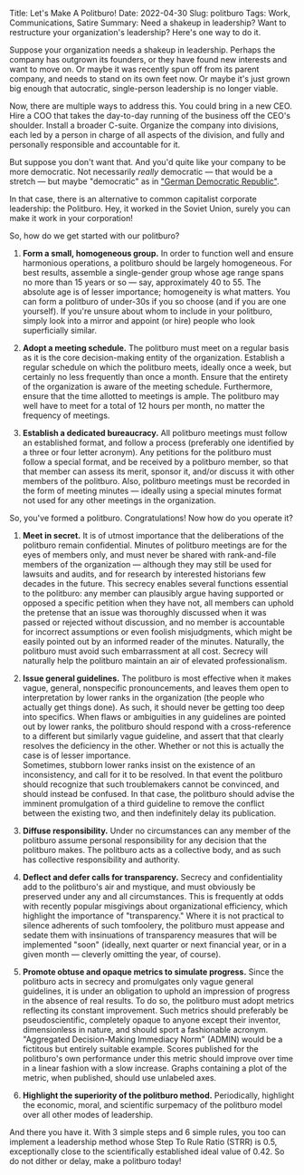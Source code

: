 Title: Let's Make A Politburo!
Date: 2022-04-30
Slug: politburo
Tags: Work, Communications, Satire
Summary: Need a shakeup in leadership? Want to restructure your organization's leadership? Here's one way to do it.

Suppose your organization needs a shakeup in leadership. Perhaps the
company has outgrown its founders, or they have found new interests
and want to move on. Or maybe it was recently spun off from its parent
company, and needs to stand on its own feet now. Or maybe it's just
grown big enough that autocratic, single-person leadership is no
longer viable.

Now, there are multiple ways to address this. You could bring in a new
CEO. Hire a COO that takes the day-to-day running of the business off
the CEO's shoulder. Install a broader C-suite. Organize the company
into divisions, each led by a person in charge of all aspects of the
division, and fully and personally responsible and accountable for it.

But suppose you don't want that. And you'd quite like your company to
be more democratic. Not necessarily *really* democratic — that would
be a stretch — but maybe "democratic" as in ["German Democratic
Republic"](https://en.wikipedia.org/wiki/East_Germany).

In that case, there is an alternative to common capitalist corporate
leadership: the Politburo. Hey, it worked in the Soviet Union, surely
you can make it work in your corporation!

So, how do we get started with our politburo?

1. **Form a small, homogeneous group.** In order to function well and
   ensure harmonious operations, a politburo should be largely
   homogeneous. For best results, assemble a single-gender group whose
   age range spans no more than 15 years or so — say, approximately 40
   to 55. The absolute age is of lesser importance; homogeneity is
   what matters. You can form a politburo of under-30s if you so
   choose (and if you are one yourself). If you're unsure about whom
   to include in your politburo, simply look into a mirror and appoint
   (or hire) people who look superficially similar.

2. **Adopt a meeting schedule.** The politburo must meet on a
   regular basis as it is the core decision-making entity of the
   organization. Establish a regular schedule on which the politburo
   meets, ideally once a week, but certainly no less frequently than
   once a month. Ensure that the entirety of the organization is aware
   of the meeting schedule. Furthermore, ensure that the time allotted
   to meetings is ample. The politburo may well have to meet for a
   total of 12 hours per month, no matter the frequency of meetings.

3. **Establish a dedicated bureaucracy.** All politburo meetings must
   follow an established format, and follow a process (preferably one
   identified by a three or four letter acronym). Any petitions for
   the politburo must follow a special format, and be received by a
   politburo member, so that that member can assess its merit, sponsor
   it, and/or discuss it with other members of the politburo. Also,
   politburo meetings must be recorded in the form of meeting minutes
   — ideally using a special minutes format not used for any other
   meetings in the organization.

So, you've formed a politburo. Congratulations! Now how do you operate
it?

1. **Meet in secret.** It is of utmost importance that the
   deliberations of the politburo remain confidential. Minutes of
   politburo meetings are for the eyes of members only, and must never
   be shared with rank-and-file members of the organization — although
   they may still be used for lawsuits and audits, and for research by
   interested historians few decades in the future. This secrecy
   enables several functions essential to the politburo: any member
   can plausibly argue having supported or opposed a specific petition
   when they have not, all members can uphold the pretense that an
   issue was thoroughly discussed when it was passed or rejected
   without discussion, and no member is accountable for incorrect
   assumptions or even foolish misjudgments, which might be easily
   pointed out by an informed reader of the minutes. Naturally, the
   politburo must avoid such embarrassment at all cost. Secrecy will
   naturally help the politburo maintain an air of elevated
   professionalism.

2. **Issue general guidelines.** The politburo is most effective when
   it makes vague, general, nonspecific pronouncements, and leaves
   them open to interpretation by lower ranks in the organization (the
   people who actually get things done). As such, it should never be
   getting too deep into specifics. When flaws or ambiguities in any
   guidelines are pointed out by lower ranks, the politburo should
   respond with a cross-reference to a different but similarly vague
   guideline, and assert that that clearly resolves the deficiency in
   the other. Whether or not this is actually the case is of lesser
   importance.  
   Sometimes, stubborn lower ranks insist on the existence of an
   inconsistency, and call for it to be resolved. In that event the
   politburo should recognize that such troublemakers cannot be
   convinced, and should instead be confused. In that case, the
   politburo should advise the imminent promulgation of a third
   guideline to remove the conflict between the existing two, and then
   indefinitely delay its publication.

3. **Diffuse responsibility.** Under no circumstances can any
   member of the politburo assume personal responsibility for any
   decision that the politburo makes. The politburo acts as a
   collective body, and as such has collective responsibility and
   authority.

4. **Deflect and defer calls for transparency.** Secrecy and
   confidentiality add to the politburo's air and mystique, and must
   obviously be preserved under any and all circumstances. This is
   frequently at odds with recently popular misgivings about
   organizational efficiency, which highlight the importance of
   "transparency." Where it is not practical to silence adherents of
   such tomfoolery, the politburo must appease and sedate them with
   insinuations of transparency measures that will be implemented
   "soon" (ideally, next quarter or next financial year, or in a given
   month — cleverly omitting the year, of course).

5. **Promote obtuse and opaque metrics to simulate progress.** Since
   the politburo acts in secrecy and promulgates only vague general
   guidelines, it is under an obligation to uphold an impression of
   progress in the absence of real results. To do so, the politburo
   must adopt metrics reflecting its constant improvement. Such
   metrics should preferably be pseudoscientific, completely opaque to
   anyone except their inventor, dimensionless in nature, and should
   sport a fashionable acronym. "Aggregated Decision-Making Immediacy
   Norm" (ADMIN) would be a fictitous but entirely suitable
   example. Scores published for the politburo's own performance under
   this metric should improve over time in a linear fashion with a
   slow increase. Graphs containing a plot of the metric, when
   published, should use unlabeled axes.

6. **Highlight the superiority of the politburo method.**
   Periodically, highlight the economic, moral, and scientific
   surpemacy of the politburo model over all other modes of
   leadership.

And there you have it. With 3 simple steps and 6 simple rules, you too
can implement a leadership method whose Step To Rule Ratio (STRR) is
0.5, exceptionally close to the scientifically established ideal value
of 0.42. So do not dither or delay, make a politburo today!